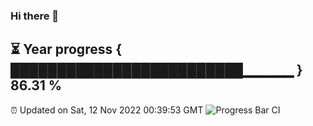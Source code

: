 ### Hi there 👋
⏳ Year progress { █████████████████████████▁▁▁▁▁ } 86.31 %
---
⏰ Updated on Sat, 12 Nov 2022 00:39:53 GMT
![Progress Bar CI](https://github.com/Moyi321/Moyi321/workflows/Progress%20Bar%20CI/badge.svg)
